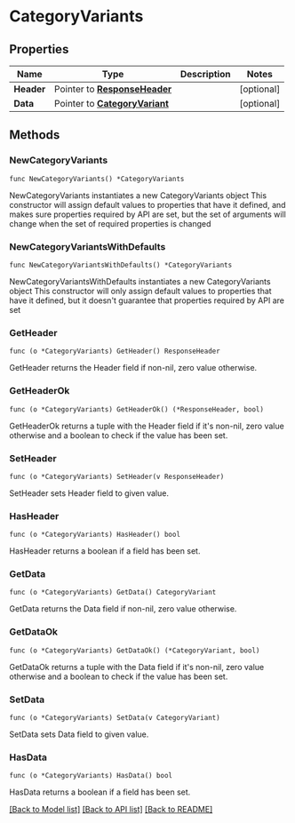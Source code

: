 # CategoryVariants

## Properties

Name | Type | Description | Notes
------------ | ------------- | ------------- | -------------
**Header** | Pointer to [**ResponseHeader**](ResponseHeader.md) |  | [optional] 
**Data** | Pointer to [**CategoryVariant**](CategoryVariant.md) |  | [optional] 

## Methods

### NewCategoryVariants

`func NewCategoryVariants() *CategoryVariants`

NewCategoryVariants instantiates a new CategoryVariants object
This constructor will assign default values to properties that have it defined,
and makes sure properties required by API are set, but the set of arguments
will change when the set of required properties is changed

### NewCategoryVariantsWithDefaults

`func NewCategoryVariantsWithDefaults() *CategoryVariants`

NewCategoryVariantsWithDefaults instantiates a new CategoryVariants object
This constructor will only assign default values to properties that have it defined,
but it doesn't guarantee that properties required by API are set

### GetHeader

`func (o *CategoryVariants) GetHeader() ResponseHeader`

GetHeader returns the Header field if non-nil, zero value otherwise.

### GetHeaderOk

`func (o *CategoryVariants) GetHeaderOk() (*ResponseHeader, bool)`

GetHeaderOk returns a tuple with the Header field if it's non-nil, zero value otherwise
and a boolean to check if the value has been set.

### SetHeader

`func (o *CategoryVariants) SetHeader(v ResponseHeader)`

SetHeader sets Header field to given value.

### HasHeader

`func (o *CategoryVariants) HasHeader() bool`

HasHeader returns a boolean if a field has been set.

### GetData

`func (o *CategoryVariants) GetData() CategoryVariant`

GetData returns the Data field if non-nil, zero value otherwise.

### GetDataOk

`func (o *CategoryVariants) GetDataOk() (*CategoryVariant, bool)`

GetDataOk returns a tuple with the Data field if it's non-nil, zero value otherwise
and a boolean to check if the value has been set.

### SetData

`func (o *CategoryVariants) SetData(v CategoryVariant)`

SetData sets Data field to given value.

### HasData

`func (o *CategoryVariants) HasData() bool`

HasData returns a boolean if a field has been set.


[[Back to Model list]](../README.md#documentation-for-models) [[Back to API list]](../README.md#documentation-for-api-endpoints) [[Back to README]](../README.md)


